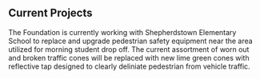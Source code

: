 ## Current Projects

The Foundation is currently working with Shepherdstown Elementary School to replace and upgrade pedestrian safety equipment near the area utilized for morning student drop off. The current assortment of worn out and broken traffic cones will be replaced with new lime green cones with reflective tap designed to clearly deliniate pedestrian from vehicle traffic.
